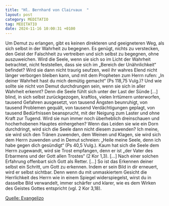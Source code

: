 ```yaml
---
title: "Hl. Bernhard von Clairvaux  "
layout: post
category: MEDITATIO
tag: MEDITATIO
date: 2024-11-16 10:00:31 +0100
---
```

Um Demut zu erlangen, gibt es keinen direkteren und geeigneteren Weg, als sich selbst in der Wahrheit zu begegnen. Es genügt, nichts zu verstecken, den Geist der Falschheit zu vertreiben und sich selbst zu begegnen, ohne auszuweichen.
Wird die Seele, wenn sie sich so im Licht der Wahrheit betrachtet, nicht feststellen, dass sie sich im „Bereich der Unähnlichkeit“ befindet? Wird sie dann nicht traurig seufzen, weil ihr wahres Elend nicht länger verborgen bleiben kann, und mit dem Propheten zum Herrn rufen: „In deiner Wahrheit hast du mich demütig gemacht“ (Ps 118,75 Vulg.<!--more-->)? Und wie sollte sie nicht von Demut durchdrungen sein, wenn sie sich in aller Wahrheit erkennt? Denn die Seele fühlt sich unter der Last der Sünde […] blind, in sich selbst zurückgezogen, kraftlos, vielen Irrtümern unterworfen, tausend Gefahren ausgesetzt, von tausend Ängsten beunruhigt, von tausend Problemen gequält, von tausend Verdächtigungen geplagt, von tausend Bedürfnissen beansprucht, mit der Neigung zum Laster und ohne Kraft zur Tugend.
Wird sie nun immer noch überheblich dreinschauen und hocherhobenen Hauptes einhergehen? Wenn das Leiden sie wie ein Dorn durchdringt, wird sich die Seele dann nicht diesem zuwenden? Ich meine, sie wird sich den Tränen zuwenden, dem Weinen und Klagen, sie wird sich dem Herrn zuwenden und in Demut schreien: „Heile meine Seele, denn ich habe gegen dich gesündigt“ (Ps 40,5 Vulg.). Kaum hat sich die Seele dem Herrn zugewandt, wird sie Trost empfangen, denn er ist „der Vater des Erbarmens und der Gott allen Trostes“ (2 Kor 1,3). […] Nach einer solchen Erfahrung offenbart sich Gott als Retter. […]
So ist das Erkennen deiner selbst ein Schritt, um Gott zu erkennen.  Indem er sein Bild in dir erneuert, wird er selbst sichtbar. Denn wenn du mit unmaskiertem Gesicht die Herrlichkeit des Herrn wie in einem Spiegel widerspiegelst, wirst du in dasselbe Bild verwandelt, immer schärfer und klarer, wie es dem Wirken des Geistes Gottes entspricht (vgl. 2 Kor 3,18).
 

[Quelle: Evangelizo](https://evangeliumtagfuertag.org/DE/gospel)